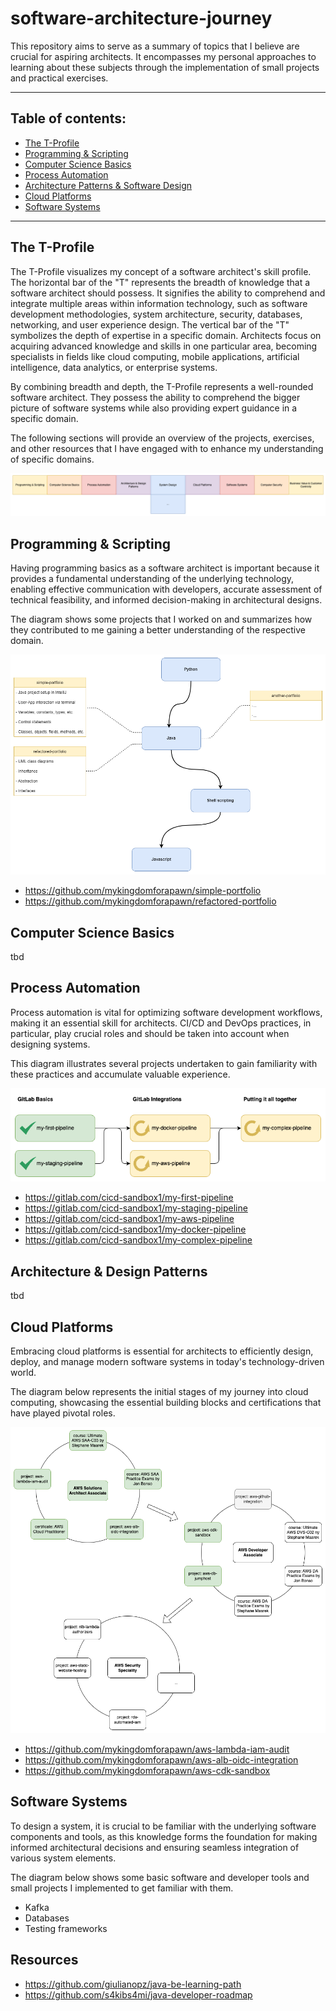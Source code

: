 # software-architecture-journey

This repository aims to serve as a summary of topics that I believe are crucial for aspiring architects. It encompasses my personal approaches to learning about these subjects through the implementation of small projects and practical exercises.

---

## Table of contents:
- [The T-Profile](#the-t-profile)
- [Programming & Scripting](#programming-and-scripting)
- [Computer Science Basics](#computer-science-basics)
- [Process Automation](#process-automation)
- [Architecture Patterns & Software Design](#architecture-patterns-and-software-design)
- [Cloud Platforms](#cloud-platforms)
- [Software Systems](#software-systems)

---

## The T-Profile
The T-Profile visualizes my concept of a software architect's skill profile. The horizontal bar of the "T" represents the breadth of knowledge that a software architect should possess. It signifies the ability to comprehend and integrate multiple areas within information technology, such as software development methodologies, system architecture, security, databases, networking, and user experience design. The vertical bar of the "T" symbolizes the depth of expertise in a specific domain. Architects focus on acquiring advanced knowledge and skills in one particular area, becoming specialists in fields like cloud computing, mobile applications, artificial intelligence, data analytics, or enterprise systems.

By combining breadth and depth, the T-Profile represents a well-rounded software architect. They possess the ability to comprehend the bigger picture of software systems while also providing expert guidance in a specific domain.

The following sections will provide an overview of the projects, exercises, and other resources that I have engaged with to enhance my understanding of specific domains. 

![Software architecture profile](software_architecture_profile.drawio.png)

## Programming & Scripting
Having programming basics as a software architect is important because it provides a fundamental understanding of the underlying technology, enabling effective communication with developers, accurate assessment of technical feasibility, and informed decision-making in architectural designs.

The diagram shows some projects that I worked on and summarizes how they contributed to me gaining a better understanding of the respective domain.

![Programming Journey](programming_journey.drawio.png)

- https://github.com/mykingdomforapawn/simple-portfolio
- https://github.com/mykingdomforapawn/refactored-portfolio


## Computer Science Basics
tbd


## Process Automation
Process automation is vital for optimizing software development workflows, making it an essential skill for architects. CI/CD and DevOps practices, in particular, play crucial roles and should be taken into account when designing systems. 

This diagram illustrates several projects undertaken to gain familiarity with these practices and accumulate valuable experience.

![Automation Journey](automation_journey.drawio.png)

- https://gitlab.com/cicd-sandbox1/my-first-pipeline
- https://gitlab.com/cicd-sandbox1/my-staging-pipeline
- https://gitlab.com/cicd-sandbox1/my-aws-pipeline
- https://gitlab.com/cicd-sandbox1/my-docker-pipeline
- https://gitlab.com/cicd-sandbox1/my-complex-pipeline

## Architecture & Design Patterns
tbd


## Cloud Platforms
Embracing cloud platforms is essential for architects to efficiently design, deploy, and manage modern software systems in today's technology-driven world.

The diagram below represents the initial stages of my journey into cloud computing, showcasing the essential building blocks and certifications that have played pivotal roles.

![Platform Journey](platform_journey.drawio.png)

- https://github.com/mykingdomforapawn/aws-lambda-iam-audit
- https://github.com/mykingdomforapawn/aws-alb-oidc-integration
- https://github.com/mykingdomforapawn/aws-cdk-sandbox

## Software Systems
To design a system, it is crucial to be familiar with the underlying software components and tools, as this knowledge forms the foundation for making informed architectural decisions and ensuring seamless integration of various system elements.

The diagram below shows some basic software and developer tools and small projects I implemented to get familiar with them.
- Kafka
- Databases
- Testing frameworks

## Resources
- https://github.com/giulianopz/java-be-learning-path
- https://github.com/s4kibs4mi/java-developer-roadmap